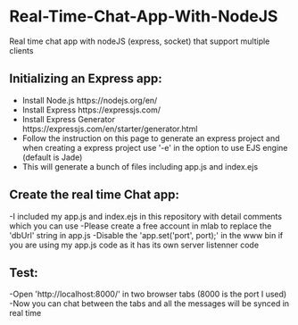 # Real-Time-Chat-App-With-NodeJS
Real time chat app with nodeJS (express, socket) that support multiple clients

<h2>Initializing an Express app:</h2>
<ul>
 <li>Install Node.js https://nodejs.org/en/</li>
<li>Install Express https://expressjs.com/</li>
<li>Install Express Generator https://expressjs.com/en/starter/generator.html</li>
<li>Follow the instruction on this page to generate an express project and when creating a express project use '-e' in the option to use EJS engine (default is Jade)</li>
<li>This will generate a bunch of files including app.js and index.ejs</li>
 </ul>

<h2>Create the real time Chat app:</h2>
-I included my app.js and index.ejs in this repository with detail comments which you can use
-Please create a free account in mlab to replace the 'dbUrl' string in app.js
-Disable the 'app.set('port', port);' in the www bin if you are using my app.js code as it has its own server listenner code

<h2>Test:</h2>
-Open 'http://localhost:8000/' in two browser tabs (8000 is the port I used)
-Now you can chat between the tabs and all the messages will be synced in real time

